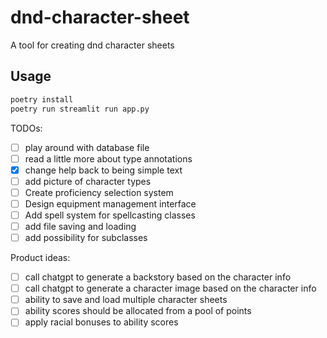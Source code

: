 # dnd-character-sheet

A tool for creating dnd character sheets

## Usage

```bash
poetry install
poetry run streamlit run app.py
```

TODOs:
- [ ] play around with database file
- [ ] read a little more about type annotations
- [x] change help back to being simple text
- [ ] add picture of character types
- [ ] Create proficiency selection system
- [ ] Design equipment management interface
- [ ] Add spell system for spellcasting classes
- [ ] add file saving and loading
- [ ] add possibility for subclasses

Product ideas:
- [ ] call chatgpt to generate a backstory based on the character info
- [ ] call chatgpt to generate a character image based on the character info
- [ ] ability to save and load multiple character sheets
- [ ] ability scores should be allocated from a pool of points
- [ ] apply racial bonuses to ability scores
